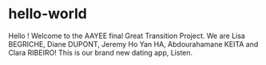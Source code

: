 # hello-world
Hello ! Welcome to the AAYEE final Great Transition Project. We are Lisa BEGRICHE, Diane DUPONT, Jeremy Ho Yan HA, Abdourahamane KEITA and Clara RIBEIRO! 
This is our brand new dating app, Listen.

